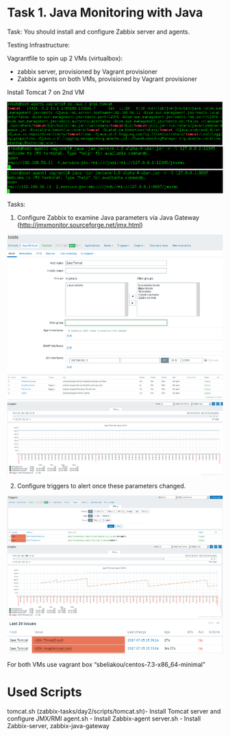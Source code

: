 
# Task 1. Java Monitoring with Java

Task:
You should install and configure Zabbix server and agents.

Testing Infrastructure:

Vagrantfile to spin up 2 VMs (virtualbox):

- zabbix server, provisioned by Vagrant provisioner
- Zabbix agents on both VMs, provisioned by Vagrant provisioner

Install Tomcat 7 on 2nd VM

<img src="pictures/Screenshot from 2017-07-25 15-40-07.png">

<img src="pictures/Screenshot from 2017-07-25 13-33-16.png">

<img src="pictures/Screenshot from 2017-07-25 13-32-38.png">

Tasks:

1. Configure Zabbix to examine Java parameters via Java Gateway (http://jmxmonitor.sourceforge.net/jmx.html)

<img src="pictures/Screenshot from 2017-07-25 15-43-01.png">

<img src="pictures/Screenshot from 2017-07-25 15-43-57.png">

<img src="pictures/Screenshot from 2017-07-25 15-44-43.png">


2. Configure triggers to alert once these parameters changed.

<img src="pictures/Screenshot from 2017-07-25 15-48-24.png">

<img src="pictures/Screenshot from 2017-07-25 15-57-14.png">

<img src="pictures/Screenshot from 2017-07-25 15-36-43.png">

For both VMs use vagrant box “sbeliakou/centos-7.3-x86_64-minimal”

# Used Scripts
tomcat.sh (zabbix-tasks/day2/scripts/tomcat.sh)- Install Tomcat server and configure JMX/RMI
agent.sh - Install Zabbix-agent
server.sh - Install Zabbix-server, zabbix-java-gateway